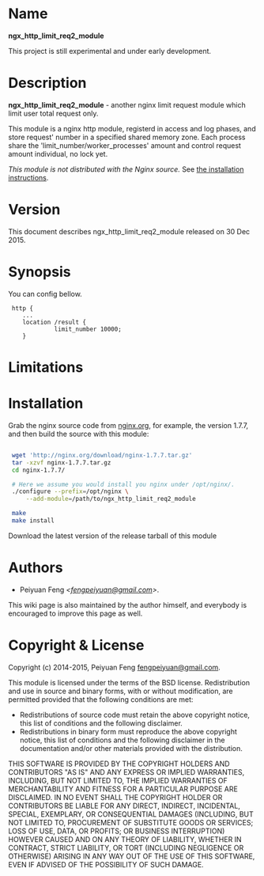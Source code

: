 Name
====

**ngx_http_limit_req2_module**

This project is still experimental and under early development.

Description
===========

**ngx_http_limit_req2_module** - another nginx limit request module which limit user total request only. 

This module is a nginx http module, registerd in access and log phases, and store request' number in a specified shared memory zone. 
Each process share the 'limit_number/worker_processes' amount and control request amount individual, no lock yet.

*This module is not distributed with the Nginx source.* See [the installation instructions](#installation).


Version
=======

This document describes ngx_http_limit_req2_module released on 30 Dec 2015.

Synopsis
========
You can config bellow.
```nginx
 http {
	...
	location /result {
    		 limit_number 10000;
	}

```
Limitations
===========


Installation
============

Grab the nginx source code from [nginx.org](http://nginx.org/), for example,
the version 1.7.7, and then build the source with this module:

```bash

 wget 'http://nginx.org/download/nginx-1.7.7.tar.gz'
 tar -xzvf nginx-1.7.7.tar.gz
 cd nginx-1.7.7/

 # Here we assume you would install you nginx under /opt/nginx/.
 ./configure --prefix=/opt/nginx \
     --add-module=/path/to/ngx_http_limit_req2_module

 make
 make install
```

Download the latest version of the release tarball of this module

Authors
=======

* Peiyuan Feng *&lt;fengpeiyuan@gmail.com&gt;*.

This wiki page is also maintained by the author himself, and everybody is encouraged to improve this page as well.

Copyright & License
===================

Copyright (c) 2014-2015, Peiyuan Feng <fengpeiyuan@gmail.com>.

This module is licensed under the terms of the BSD license.
Redistribution and use in source and binary forms, with or without
modification, are permitted provided that the following conditions
are met:

* Redistributions of source code must retain the above copyright notice, this list of conditions and the following disclaimer.
* Redistributions in binary form must reproduce the above copyright notice, this list of conditions and the following disclaimer in the documentation and/or other materials provided with the distribution.

THIS SOFTWARE IS PROVIDED BY THE COPYRIGHT HOLDERS AND CONTRIBUTORS
"AS IS" AND ANY EXPRESS OR IMPLIED WARRANTIES, INCLUDING, BUT NOT
LIMITED TO, THE IMPLIED WARRANTIES OF MERCHANTABILITY AND FITNESS FOR
A PARTICULAR PURPOSE ARE DISCLAIMED. IN NO EVENT SHALL THE COPYRIGHT
HOLDER OR CONTRIBUTORS BE LIABLE FOR ANY DIRECT, INDIRECT, INCIDENTAL,
SPECIAL, EXEMPLARY, OR CONSEQUENTIAL DAMAGES (INCLUDING, BUT NOT LIMITED
TO, PROCUREMENT OF SUBSTITUTE GOODS OR SERVICES; LOSS OF USE, DATA, OR
PROFITS; OR BUSINESS INTERRUPTION) HOWEVER CAUSED AND ON ANY THEORY OF
LIABILITY, WHETHER IN CONTRACT, STRICT LIABILITY, OR TORT (INCLUDING
NEGLIGENCE OR OTHERWISE) ARISING IN ANY WAY OUT OF THE USE OF THIS
SOFTWARE, EVEN IF ADVISED OF THE POSSIBILITY OF SUCH DAMAGE.
